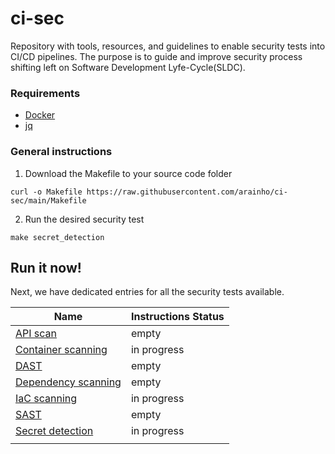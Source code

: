 # ci-sec
Repository with tools, resources, and guidelines to enable security tests into CI/CD pipelines. 
The purpose is to guide and improve security process shifting left on Software Development Lyfe-Cycle(SLDC).

### Requirements
- [Docker](https://docs.docker.com/engine/install/)
- [jq](https://stedolan.github.io/jq/download/)

### General instructions
1. Download the Makefile to your source code folder
```
curl -o Makefile https://raw.githubusercontent.com/arainho/ci-sec/main/Makefile
```
2. Run the desired security test 
```
make secret_detection
```

## Run it now!

Next, we have dedicated entries for all the security tests available.

| Name | Instructions Status |
| ---- | ------------------- |
| [API scan](api/scan.md) | empty |
| [Container scanning](container/scanning.md) | in progress |
| [DAST](dast/analysis.md) |  empty |
| [Dependency scanning](dependency/scanning.md) |  empty |
| [IaC scanning](iac/scanning.md) | in progress |
| [SAST](sast/analysis.md) |  empty |
| [Secret detection](secret/detection.md) | in progress |
| | |

